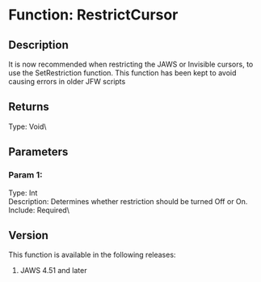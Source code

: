 # Function: RestrictCursor

## Description

It is now recommended when restricting the JAWS or Invisible cursors, to
use the SetRestriction function. This function has been kept to avoid
causing errors in older JFW scripts

## Returns

Type: Void\

## Parameters

### Param 1:

Type: Int\
Description: Determines whether restriction should be turned Off or On.\
Include: Required\

## Version

This function is available in the following releases:

1.  JAWS 4.51 and later
